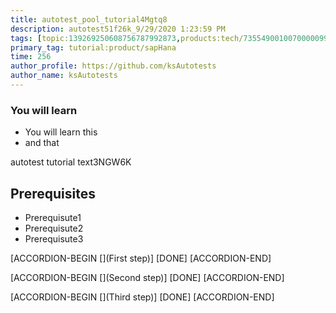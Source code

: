 ```yaml
---
title: autotest_pool_tutorial4Mgtq8
description: autotest51f26k_9/29/2020 1:23:59 PM
tags: [topic:139269250608756787992873,products:tech/73554900100700000996,tutorial:experience/advanced]
primary_tag: tutorial:product/sapHana
time: 256
author_profile: https://github.com/ksAutotests
author_name: ksAutotests
---
```

### You will learn
- You will learn this
- and that

autotest tutorial text3NGW6K

## Prerequisites
- Prerequisute1
- Prerequisute2
- Prerequisute3

[ACCORDION-BEGIN [](First step)]
[DONE]
[ACCORDION-END]

[ACCORDION-BEGIN [](Second step)]
[DONE]
[ACCORDION-END]

[ACCORDION-BEGIN [](Third step)]
[DONE]
[ACCORDION-END]


